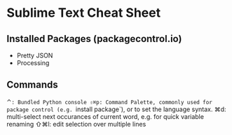 # Sublime Text Cheat Sheet
## Installed Packages (packagecontrol.io)
- Pretty JSON
- Processing

## Commands
⌃`: Bundled Python console
⇧⌘p: Command Palette, commonly used for package control (e.g. `install package`), or to set the language syntax.
⌘d: multi-select next occurances of current word, e.g. for quick variable renaming
⇧⌘l: edit selection over multiple lines
